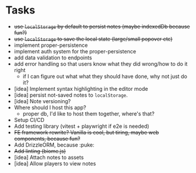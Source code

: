 # Tasks

- ~~use `localStorage` by default to persist notes (maybe indexedDb because fun?)~~
- ~~use `localStorage` to save the local state (large/small popover etc)~~
- implement proper-persistence
- implement auth system for the proper-persistence
- add data validation to endpoints
- add error handling so that users know what they did wrong/how to do it right
  - if I can figure out what what they should have done, why not just do it?
- [idea] Implement syntax highlighting in the editor mode
- [idea] persist not-saved notes to `localStorage`.
- [idea] Note versioning?
- Where should I host this app?
  - proper db, I'd like to host them together, where's that?
- Setup CI/CD
- Add testing library (vitest + playwright if e2e is needed)
- ~~FE framework rewrite? Vanilla is cool, but tiring, maybe web components, because fun?~~
- Add DrizzleORM, because :puke:
- ~~Add linting (biome.js)~~
- [idea] Attach notes to assets
- [idea] Allow players to view notes
